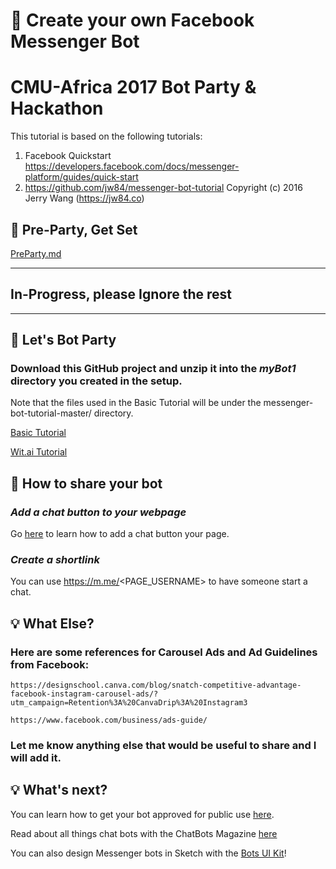 # 🤖 Create your own Facebook Messenger Bot

# CMU-Africa 2017 Bot Party & Hackathon

This tutorial is based on the following tutorials:

1. Facebook Quickstart https://developers.facebook.com/docs/messenger-platform/guides/quick-start
2. https://github.com/jw84/messenger-bot-tutorial Copyright (c) 2016 Jerry Wang (https://jw84.co)

## 🙌 Pre-Party, Get Set

[PreParty.md](https://github.com/amuhebwa/messenger-bot-tutorial/blob/master/PreParty.md)

----------------------------------------------
## In-Progress, please Ignore the rest
----------------------------------------------

## 🙌  Let's Bot Party 

### Download this GitHub project and unzip it into the *myBot1* directory you created in the setup.

Note that the files used in the Basic Tutorial will be under the messenger-bot-tutorial-master/ directory.

[Basic Tutorial](https://github.com/amuhebwa/messenger-bot-tutorial/blob/master/Tutorial.md)

[Wit.ai Tutorial](https://github.com/amuhebwa/messenger-bot-tutorial/blob/master/WitaiTutorial.md)

## 📡 How to share your bot

### *Add a chat button to your webpage*

Go [here](https://developers.facebook.com/docs/messenger-platform/plugin-reference) to learn how to add a chat button your page.

### *Create a shortlink*

You can use https://m.me/<PAGE_USERNAME> to have someone start a chat.

## 💡 What Else?

### Here are some references for Carousel Ads and Ad Guidelines from Facebook:

    https://designschool.canva.com/blog/snatch-competitive-advantage-facebook-instagram-carousel-ads/?utm_campaign=Retention%3A%20CanvaDrip%3A%20Instagram3

    https://www.facebook.com/business/ads-guide/

### Let me know anything else that would be useful to share and I will add it.

## 💡 What's next?

You can learn how to get your bot approved for public use [here](https://developers.facebook.com/docs/messenger-platform/app-review).

Read about all things chat bots with the ChatBots Magazine [here](https://medium.com/chat-bots)

You can also design Messenger bots in Sketch with the [Bots UI Kit](https://bots.mockuuups.com)!

